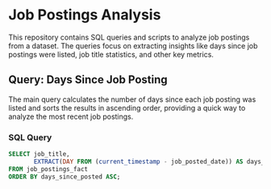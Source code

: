# Job Postings Analysis

This repository contains SQL queries and scripts to analyze job postings from a dataset. The queries focus on extracting insights like days since job postings were listed, job title statistics, and other key metrics.

## Query: Days Since Job Posting

The main query calculates the number of days since each job posting was listed and sorts the results in ascending order, providing a quick way to analyze the most recent job postings.

### SQL Query
```sql
SELECT job_title,
       EXTRACT(DAY FROM (current_timestamp - job_posted_date)) AS days_since_posted
FROM job_postings_fact
ORDER BY days_since_posted ASC;

